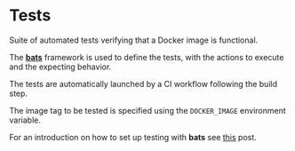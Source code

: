 # Tests

Suite of automated tests verifying that a Docker image is functional.

The **[bats](https://www.npmjs.com/package/bats)** framework is used to define the tests, with the actions to execute and the expecting behavior.

The tests are automatically launched by a CI workflow following the build step.

The image tag to be tested is specified using the `DOCKER_IMAGE` environment variable.

For an introduction on how to set up testing with **bats** see [this](https://stefanzweifel.io/posts/2020/12/22/getting-started-with-bash-testing-with-bats) post.
